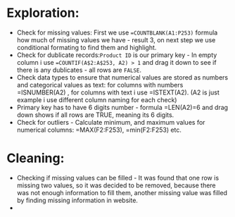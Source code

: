 # Exploration:
* Check for missing values: First we use `=COUNTBLANK(A1:P253)` formula how much of missing values we have - result 3, on next step we use conditional formating to find them and highlight.
* Check for dublicate records:`Product ID` is our primary key - In empty column i use `=COUNTIF(A$2:A$253, A2) > 1` and drag it down to see if there is any dublicates - all rows are `FALSE`.
* Check data types to ensure that numerical values are stored as numbers and categorical values as text: for columns with numbers =ISNUMBER(A2) , for columns with text i use =ISTEXT(A2). (A2 is just example i use different column naming for each check)
* Primary key has to have 6 digits number - formula =LEN(A2)=6 and drag down shows if all rows are TRUE, meaning its 6 digits.
* Check for outliers - Calculate minimum, and maximum values for numerical columns: =MAX(F2:F253), =min(F2:F253) etc.

# Cleaning:
* Checking if missing values can be filled - It was found that one row is missing two values, so it was decided to be removed, because there was not enough information to fill them, another missing value was filled by finding missing information in website.
* 
